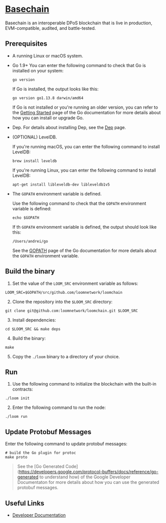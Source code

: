 # [Basechain](https://loomx.io)

Basechain is an interoperable DPoS blockchain that is live in production, EVM-compatible, audited, and battle-tested.


## Prerequisites

* A running Linux or macOS system.
* Go 1.9+
  You can enter the following command to check that Go is installed on your system:

  ```shell
  go version
  ```

  If Go is installed, the output looks like this:

  ```
  go version go1.13.8 darwin/amd64
  ```

  If Go is not installed or you're running an older version, you can refer to the [Getting Started](https://golang.org/doc/install) page of the Go documentation for more details about how you can install or upgrade Go.

* Dep. For details about installing Dep, see the [Dep](https://github.com/golang/dep) page.

* (OPTIONAL) LevelDB.

  If you're running macOS, you can enter the following command to install LevelDB:

  ```shell
  brew install leveldb
  ```

  If you're running Linux, you can enter the following command to install LevelDB:

  ```shell
  apt-get install libleveldb-dev libleveldb1v5
  ```

* The `GOPATH` environment variable is defined.

  Use the following command to check that the `GOPATH` environment variable is defined:

  ```shell
  echo $GOPATH
  ```

  If th `GOPATH` environment variable is defined, the output should look like this:

  ```shell
  /Users/andrei/go
  ```

  See the [GOPATH](https://github.com/golang/go/wiki/GOPATH) page of the Go documentation for more details about the `GOPATH` environment variable.


## Build the binary

1. Set the value of the `LOOM_SRC` environment variable as follows:

  ```shell
  LOOM_SRC=$GOPATH/src/github.com/loomnetwork/loomchain
  ```
2. Clone the repository into the `$LOOM_SRC` directory:

  ```shell
  git clone git@github.com:loomnetwork/loomchain.git $LOOM_SRC
  ```

3. Install dependencies:

  ```shell
  cd $LOOM_SRC && make deps
  ```
4. Build the binary:

  ```shell
  make
  ```

5. Copy the `./loom` binary to a directory of your choice.


## Run

1. Use the following command to initialize the blockchain with the built-in contracts:

  ```shell
  ./loom init
  ```

2. Enter the following command to run the node:

  ```shell
  ./loom run
  ```

<!--
## Generate keys
Use the genkey command. It will create two files with the given names.
```shell
./loom genkey -a publicKeyFilename -k privateKeyFilename
```

## Ethereum smart contracts

Deploy smart contract with `deploy`
```shell
./loom deploy -a pubkeyFile -k prikeyFile -b contractBytecode.bin
New contract deployed with address:  default:0xB448D7db27192d54FeBdA458B81e7383F8641c8A
Runtime bytecode:  [96 96 96 64 82 96 .... ]
```
Make a call to an already deployed contract with `call`
```
./loom call  -a pubkeyFile -k prikeyFile -i inputDataFile -c 0xB448D7db27192d54FeBdA458B81e7383F8641c8A
Call response:  [0 0 0 0 0 0 0 0 0 0 0 0 0 0 0 0 0 0 0 0 0 0 0 0 0 0 0 0 0 0 3 219]
```
Details of encoding contract input data can be found in the [Solidity ABI documentation](https://solidity.readthedocs.io/en/develop/abi-spec.html).
You can use `static-call` similarly to run a read only method.
-->

## Update Protobuf Messages

Enter the following command to update  protobuf messages:

```shell
# build the Go plugin for protoc
make proto
```

> See the [Go Generated Code](https://developers.google.com/protocol-buffers/docs/reference/go-generated to understand how) of the Google Developer Documentaton for more details about how you can use the generated protobuf messages.

## Useful Links

* [Developer Documentation](https://loomx.io/developers/)